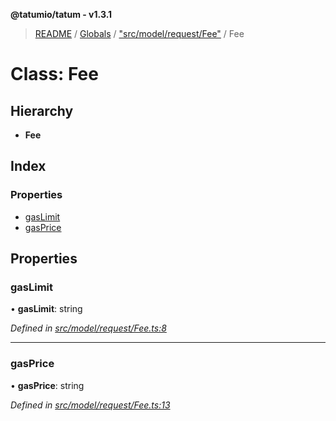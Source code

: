 **@tatumio/tatum - v1.3.1**

> [README](../README.md) / [Globals](../globals.md) / ["src/model/request/Fee"](../modules/_src_model_request_fee_.md) / Fee

# Class: Fee

## Hierarchy

* **Fee**

## Index

### Properties

* [gasLimit](_src_model_request_fee_.fee.md#gaslimit)
* [gasPrice](_src_model_request_fee_.fee.md#gasprice)

## Properties

### gasLimit

•  **gasLimit**: string

*Defined in [src/model/request/Fee.ts:8](https://github.com/tatumio/tatum-js/blob/8f0f126/src/model/request/Fee.ts#L8)*

___

### gasPrice

•  **gasPrice**: string

*Defined in [src/model/request/Fee.ts:13](https://github.com/tatumio/tatum-js/blob/8f0f126/src/model/request/Fee.ts#L13)*
